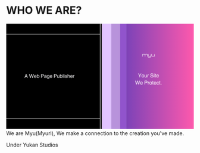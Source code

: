 # WHO WE ARE?
![](/profile/intermediate_profile.png)
We are Myu(Myurl), We make a connection to the creation you've made.

Under Yukan Studios
